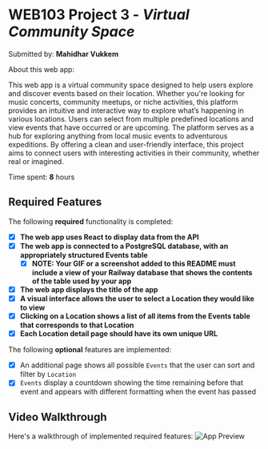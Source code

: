 # WEB103 Project 3 - *Virtual Community Space*

Submitted by: **Mahidhar Vukkem**

About this web app: 

This web app is a virtual community space designed to help users explore and discover events based on their location. Whether you're looking for music concerts, community meetups, or niche activities, this platform provides an intuitive and interactive way to explore what’s happening in various locations.
Users can select from multiple predefined locations and view events that have occurred or are upcoming. The platform serves as a hub for exploring anything from local music events to adventurous expeditions. By offering a clean and user-friendly interface, this project aims to connect users with interesting activities in their community, whether real or imagined.

Time spent: **8** hours

## Required Features

The following **required** functionality is completed:

<!-- Make sure to check off completed functionality below -->

- [x] **The web app uses React to display data from the API**
- [x] **The web app is connected to a PostgreSQL database, with an appropriately structured Events table**
  - [x] **NOTE: Your GIF or a screenshot added to this README must include a view of your Railway database that shows the contents of the table used by your app**
- [x] **The web app displays the title of the app**
- [x] **A visual interface allows the user to select a Location they would like to view**
- [x] **Clicking on a Location shows a list of all items from the Events table that corresponds to that Location**
- [x] **Each Location detail page should have its own unique URL**

The following **optional** features are implemented:

- [x] An additional page shows all possible `Events` that the user can sort and filter by `Location`
- [x] `Events` display a countdown showing the time remaining before that event and appears with different formatting when the event has passed

## Video Walkthrough

Here's a walkthrough of implemented required features:
![App Preview](./demo-gif.gif)